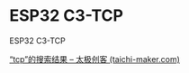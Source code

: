 # ESP32 C3-TCP

ESP32 C3-TCP

[“tcp”的搜索结果 – 太极创客 (taichi-maker.com)](http://www.taichi-maker.com/?s=tcp "“tcp”的搜索结果 – 太极创客 (taichi-maker.com)")
